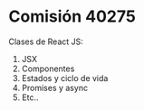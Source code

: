# Comisión 40275

Clases de React JS:
1. JSX
2. Componentes
3. Estados y ciclo de vida
4. Promises y async
5. Etc..